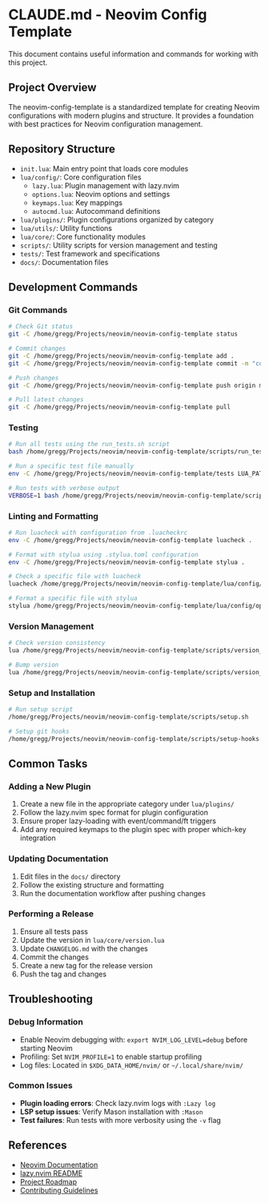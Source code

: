 # CLAUDE.md - Neovim Config Template

This document contains useful information and commands for working with this project.

## Project Overview

The neovim-config-template is a standardized template for creating Neovim configurations with modern plugins and structure. It provides a foundation with best practices for Neovim configuration management.

## Repository Structure

- `init.lua`: Main entry point that loads core modules
- `lua/config/`: Core configuration files
  - `lazy.lua`: Plugin management with lazy.nvim
  - `options.lua`: Neovim options and settings
  - `keymaps.lua`: Key mappings
  - `autocmd.lua`: Autocommand definitions
- `lua/plugins/`: Plugin configurations organized by category
- `lua/utils/`: Utility functions
- `lua/core/`: Core functionality modules
- `scripts/`: Utility scripts for version management and testing
- `tests/`: Test framework and specifications
- `docs/`: Documentation files

## Development Commands

### Git Commands

```bash
# Check Git status
git -C /home/gregg/Projects/neovim/neovim-config-template status

# Commit changes
git -C /home/gregg/Projects/neovim/neovim-config-template add .
git -C /home/gregg/Projects/neovim/neovim-config-template commit -m "commit message"

# Push changes
git -C /home/gregg/Projects/neovim/neovim-config-template push origin main

# Pull latest changes
git -C /home/gregg/Projects/neovim/neovim-config-template pull
```

### Testing

```bash
# Run all tests using the run_tests.sh script
bash /home/gregg/Projects/neovim/neovim-config-template/scripts/run_tests.sh

# Run a specific test file manually
env -C /home/gregg/Projects/neovim/neovim-config-template/tests LUA_PATH=";;./?.lua" lua -e "dofile('minimal.lua'); dofile('spec/config_spec.lua')"

# Run tests with verbose output
VERBOSE=1 bash /home/gregg/Projects/neovim/neovim-config-template/scripts/run_tests.sh
```

### Linting and Formatting

```bash
# Run luacheck with configuration from .luacheckrc
env -C /home/gregg/Projects/neovim/neovim-config-template luacheck .

# Format with stylua using .stylua.toml configuration
env -C /home/gregg/Projects/neovim/neovim-config-template stylua .

# Check a specific file with luacheck
luacheck /home/gregg/Projects/neovim/neovim-config-template/lua/config/options.lua

# Format a specific file with stylua
stylua /home/gregg/Projects/neovim/neovim-config-template/lua/config/options.lua
```

### Version Management

```bash
# Check version consistency
lua /home/gregg/Projects/neovim/neovim-config-template/scripts/version_check.lua

# Bump version
lua /home/gregg/Projects/neovim/neovim-config-template/scripts/version_bump.lua [major|minor|patch]
```

### Setup and Installation

```bash
# Run setup script
/home/gregg/Projects/neovim/neovim-config-template/scripts/setup.sh

# Setup git hooks
/home/gregg/Projects/neovim/neovim-config-template/scripts/setup-hooks.sh
```

## Common Tasks

### Adding a New Plugin

1. Create a new file in the appropriate category under `lua/plugins/`
2. Follow the lazy.nvim spec format for plugin configuration
3. Ensure proper lazy-loading with event/command/ft triggers
4. Add any required keymaps to the plugin spec with proper which-key integration

### Updating Documentation

1. Edit files in the `docs/` directory
2. Follow the existing structure and formatting
3. Run the documentation workflow after pushing changes

### Performing a Release

1. Ensure all tests pass
2. Update the version in `lua/core/version.lua`
3. Update `CHANGELOG.md` with the changes
4. Commit the changes
5. Create a new tag for the release version
6. Push the tag and changes

## Troubleshooting

### Debug Information

- Enable Neovim debugging with: `export NVIM_LOG_LEVEL=debug` before starting Neovim
- Profiling: Set `NVIM_PROFILE=1` to enable startup profiling
- Log files: Located in `$XDG_DATA_HOME/nvim/` or `~/.local/share/nvim/`

### Common Issues

- **Plugin loading errors**: Check lazy.nvim logs with `:Lazy log`
- **LSP setup issues**: Verify Mason installation with `:Mason`
- **Test failures**: Run tests with more verbosity using the `-v` flag

## References

- [Neovim Documentation](https://neovim.io/doc/)
- [lazy.nvim README](https://github.com/folke/lazy.nvim)
- [Project Roadmap](ROADMAP.md)
- [Contributing Guidelines](CONTRIBUTING.md)